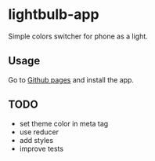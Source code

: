 # lightbulb-app
Simple colors switcher for phone as a light.

## Usage
Go to [Github pages](https://autioch.github.io/lightbulb-app/) and install the app.

## TODO
- set theme color in meta tag
- use reducer
- add styles
- improve tests
